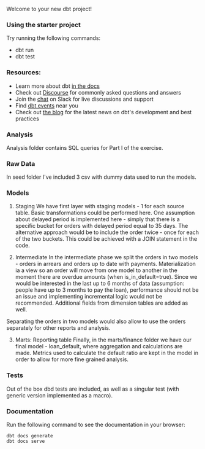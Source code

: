 Welcome to your new dbt project!

### Using the starter project

Try running the following commands:
- dbt run
- dbt test


### Resources:
- Learn more about dbt [in the docs](https://docs.getdbt.com/docs/introduction)
- Check out [Discourse](https://discourse.getdbt.com/) for commonly asked questions and answers
- Join the [chat](https://community.getdbt.com/) on Slack for live discussions and support
- Find [dbt events](https://events.getdbt.com) near you
- Check out [the blog](https://blog.getdbt.com/) for the latest news on dbt's development and best practices


### Analysis

Analysis folder contains SQL queries for Part I of the exercise.

### Raw Data
In seed folder I've included 3 csv with dummy data used to run the models.

### Models

1. Staging
We have first layer with staging models - 1 for each source table. Basic transformations could be performed here. One assumption about delayed period is implemented here - simply that there is a specific bucket for orders with delayed period equal to 35 days. The alternative approach would be to include the order twice - once for each of the two buckets. This could be achieved with a JOIN statement in the code.

2. Intermediate
In the intermediate phase we split the orders in two models - orders in arrears and orders up to date with payments. Materialization ia a view so an order will move from one model to another in the moment there are overdue amounts (when is_in_default=true). Since we would be interested in the last up to 6 months of data (assumption: people have up to 3 months to pay the loan), performance should not be an issue and implementing incremental logic would not be recommended. Additional fields from dimension tables are added as well.

Separating the orders in two models would also allow to use the orders separately for other reports and analysis.

3. Marts: Reporting table
Finally, in the marts/finance folder we have our final model - loan_default, where aggregation and calculations are made. Metrics used to calculate the default ratio are kept in the model in order to allow for more fine grained analysis.

### Tests

Out of the box dbd tests are included, as well as a singular test (with generic version implemented as a macro).

### Documentation

Run the following command to see the documentation in your browser:

```
dbt docs generate
dbt docs serve
``` 

